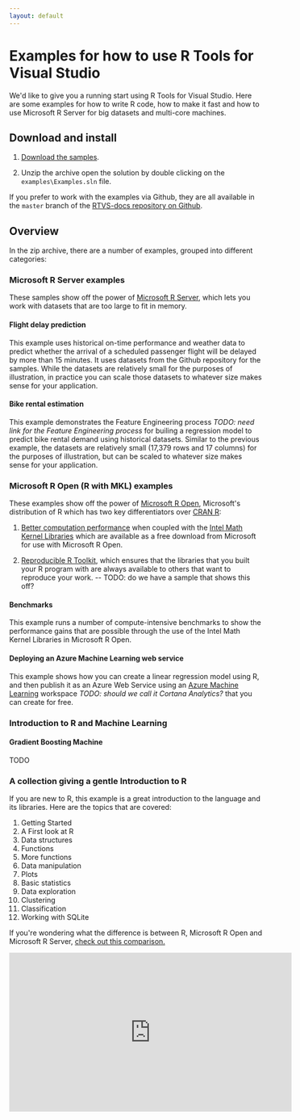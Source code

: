 ```yaml
---
layout: default
---
```


# Examples for how to use R Tools for Visual Studio

We'd like to give you a running start using R Tools for Visual Studio. Here are
some examples for how to write R code, how to make it fast and how to use
Microsoft R Server for big datasets and multi-core machines.

## Download and install

1. [Download the samples](https://github.com/Microsoft/RTVS-docs/archive/master.zip).

1. Unzip the archive open the solution by double clicking on the
   `examples\Examples.sln` file.

If you prefer to work with the examples via Github, they are all available in
the `master` branch of the [RTVS-docs repository on
Github](https://github.com/microsoft/rtvs-docs).

## Overview 

In the zip archive, there are a number of examples, grouped into different categories:

### Microsoft R Server examples

These samples show off the power of [Microsoft R
Server](https://www.microsoft.com/en-us/server-cloud/products/r-server/), which
lets you work with datasets that are too large to fit in memory.

#### Flight delay prediction

This example uses historical on-time performance and weather data to predict
whether the arrival of a scheduled passenger flight will be delayed by more than
15 minutes. It uses datasets from the Github repository for the samples. While
the datasets are relatively small for the purposes of illustration, in practice
you can scale those datasets to whatever size makes sense for your application.

#### Bike rental estimation

This example demonstrates the Feature Engineering process *TODO: need link for
the Feature Engineering process* for builing a regression model to predict bike
rental demand using historical datasets. Similar to the previous example, the
datasets are relatively small (17,379 rows and 17 columns) for the purposes of
illustration, but can be scaled to whatever size makes sense for your
application.

### Microsoft R Open (R with MKL) examples

These examples show off the power of [Microsoft R
Open](https://mran.revolutionanalytics.com/open/), Microsoft's distribution of R
which has two key differentiators over [CRAN R](https://cran.r-project.org/):

1. [Better computation
   performance](https://mran.revolutionanalytics.com/rro/#intelmkl1) when
   coupled with the [Intel Math Kernel
   Libraries](https://software.intel.com/en-us/intel-mkl) which are available as
   a free download from Microsoft for use with Microsoft R Open. 

1. [Reproducible R
   Toolkit](https://mran.revolutionanalytics.com/rro/#reproducibility), which
   ensures that the libraries that you built your R program with are always
   available to others that want to reproduce your work. -- TODO:
   do we have a sample that shows this off?

#### Benchmarks

This example runs a number of compute-intensive benchmarks to show the
performance gains that are possible through the use of the Intel Math Kernel
Libraries in Microsoft R Open.

#### Deploying an Azure Machine Learning web service

This example shows how you can create a linear regression model using R, and
then publish it as an Azure Web Service using an [Azure Machine
Learning](https://azure.microsoft.com/en-us/services/machine-learning/)
workspace *TODO: should we call it Cortana Analytics?* that you can create for
free.

### Introduction to R and Machine Learning

#### Gradient Boosting Machine

TODO

### A collection giving a gentle Introduction to R

If you are new to R, this example is a great introduction to the language and
its libraries. Here are the topics that are covered:

1. Getting Started
1. A First look at R
1. Data structures
1. Functions
1. More functions
1. Data manipulation
1. Plots
1. Basic statistics
1. Data exploration
1. Clustering
1. Classification
1. Working with SQLite


If you're wondering what the difference is between R, Microsoft R Open and Microsoft R Server, [check out this comparison.](https://github.com/lixzhang/R-MRO-MRS/)



<iframe width="560" height="315" src="https://youtu.be/5X3NMSbahgY" frameborder="0"
>allowfullscreen></iframe>
